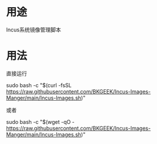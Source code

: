 # 用途
Incus系统镜像管理脚本

# 用法
直接运行

sudo bash -c "$(curl -fsSL https://raw.githubusercontent.com/BKGEEK/Incus-Images-Manger/main/Incus-Images.sh)"

或者

sudo bash -c "$(wget -qO - https://raw.githubusercontent.com/BKGEEK/Incus-Images-Manger/main/Incus-Images.sh)"
